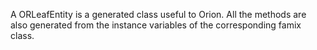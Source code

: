 A ORLeafEntity is a generated class useful to Orion. All the methods are also generated from the instance variables of the corresponding famix class.